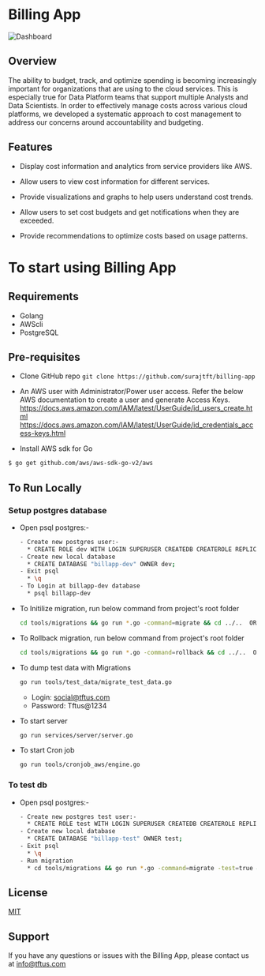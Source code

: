 
# Billing App

![Dashboard](https://github.com/surajtft/billing-app/blob/Feature/updatedREADME/services/webbff/public/img/Readme.png)

## Overview

The ability to budget, track, and optimize spending is becoming increasingly important for organizations that are using to the cloud services. This is especially true for Data Platform teams that support multiple Analysts and Data Scientists. In order to effectively manage costs across various cloud platforms, we developed a systematic approach to cost management to address our concerns around accountability and budgeting.

## Features

- Display cost information and analytics from service providers like AWS.

- Allow users to view cost information for different services.

- Provide visualizations and graphs to help users understand cost trends.

- Allow users to set cost budgets and get notifications when they are exceeded.

- Provide recommendations to optimize costs based on usage patterns.


# To start using Billing App

## Requirements

* Golang 
* AWScli
* PostgreSQL

## Pre-requisites

 - Clone GitHub repo `git clone https://github.com/surajtft/billing-app`

 - An AWS user with Administrator/Power user access.
Refer the below AWS documentation to create a user and generate Access Keys.
https://docs.aws.amazon.com/IAM/latest/UserGuide/id_users_create.html https://docs.aws.amazon.com/IAM/latest/UserGuide/id_credentials_access-keys.html

- Install AWS sdk for Go
```bash
$ go get github.com/aws/aws-sdk-go-v2/aws
```

## To Run Locally

### Setup postgres database
* Open psql postgres:- 
  ```bash
  - Create new postgres user:- 
    * CREATE ROLE dev WITH LOGIN SUPERUSER CREATEDB CREATEROLE REPLICATION BYPASSRLS PASSWORD '12345';
  - Create new local database
    * CREATE DATABASE "billapp-dev" OWNER dev;
  - Exit psql
    * \q
  - To Login at billapp-dev database
    * psql billapp-dev
  ```
* To Initilize migration, run below command from project's root folder
  ```bash
  cd tools/migrations && go run *.go -command=migrate && cd ../..  OR  cd tools/migrations && go run . -command=migrate && cd ../..
  ```
* To Rollback migration, run below command from project's root folder
  ```bash
  cd tools/migrations && go run *.go -command=rollback && cd ../..  OR  cd tools/migrations && go run . -command=rollback && cd ../..
  ```
* To dump test data with Migrations
    ```bash
    go run tools/test_data/migrate_test_data.go
    ```
    - Login: social@tftus.com
    - Password: Tftus@1234

* To start server
  ```bash
  go run services/server/server.go
  ```
* To start Cron job 
  ```bash 
  go run tools/cronjob_aws/engine.go
  ```
### To test db
* Open psql postgres:- 

  ```bash
  - Create new postgres test user:-
    * CREATE ROLE test WITH LOGIN SUPERUSER CREATEDB CREATEROLE REPLICATION BYPASSRLS PASSWORD '12345';
  - Create new local database
    * CREATE DATABASE "billapp-test" OWNER test;
  - Exit psql
    * \q
  - Run migration
    * cd tools/migrations && go run *.go -command=migrate -test=true && cd ../..
  ```  
## License

[MIT](https://choosealicense.com/licenses/mit/)

## Support

If you have any questions or issues with the Billing App, please contact us at info@tftus.com

